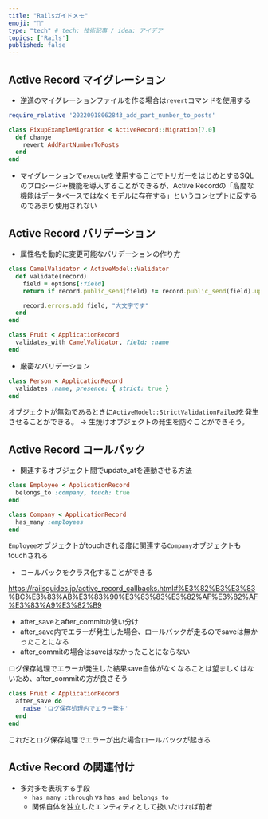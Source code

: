 ```yaml
---
title: "Railsガイドメモ"
emoji: "🦧"
type: "tech" # tech: 技術記事 / idea: アイデア
topics: ['Rails']
published: false
---
```


## Active Record マイグレーション
- 逆進のマイグレーションファイルを作る場合は`revert`コマンドを使用する
```ruby
require_relative '20220918062843_add_part_number_to_posts'

class FixupExampleMigration < ActiveRecord::Migration[7.0]
  def change
    revert AddPartNumberToPosts
  end
end
```

- マイグレーションで`execute`を使用することで[トリガー](https://docs.oracle.com/cd/E15817_01/server.111/e05765/triggers.htm)をはじめとするSQLのプロシージャ機能を導入することができるが、Active Recordの「高度な機能はデータベースではなくモデルに存在する」というコンセプトに反するのであまり使用されない

## Active Record バリデーション
- 属性名を動的に変更可能なバリデーションの作り方

```ruby
class CamelValidator < ActiveModel::Validator
  def validate(record)
    field = options[:field]
    return if record.public_send(field) != record.public_send(field).upcase

    record.errors.add field, "大文字です"
  end
end
```

```ruby
class Fruit < ApplicationRecord
  validates_with CamelValidator, field: :name
end
```
- 厳密なバリデーション

```ruby
class Person < ApplicationRecord
  validates :name, presence: { strict: true }
end
```
オブジェクトが無効であるときに`ActiveModel::StrictValidationFailed`を発生させることができる。
-> 生焼けオブジェクトの発生を防ぐことができそう。

## Active Record コールバック
- 関連するオブジェクト間でupdate_atを連動させる方法

```ruby
class Employee < ApplicationRecord
  belongs_to :company, touch: true
end

class Company < ApplicationRecord
  has_many :employees
end
```

`Employee`オブジェクトがtouchされる度に関連する`Company`オブジェクトもtouchされる

- コールバックをクラス化することができる

https://railsguides.jp/active_record_callbacks.html#%E3%82%B3%E3%83%BC%E3%83%AB%E3%83%90%E3%83%83%E3%82%AF%E3%82%AF%E3%83%A9%E3%82%B9

- after_saveとafter_commitの使い分け
 - after_save内でエラーが発生した場合、ロールバックが走るのでsaveは無かったことになる
 - after_commitの場合はsaveはなかったことにならない

ログ保存処理でエラーが発生した結果save自体がなくなることは望ましくはないため、after_commitの方が良さそう

```ruby
class Fruit < ApplicationRecord
  after_save do
    raise 'ログ保存処理内でエラー発生'
  end
end
```

これだとログ保存処理でエラーが出た場合ロールバックが起きる


## Active Record の関連付け
- 多対多を表現する手段
  - `has_many :through` vs `has_and_belongs_to`
  - 関係自体を独立したエンティティとして扱いたければ前者
   

